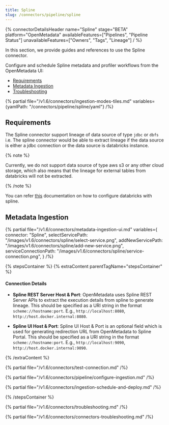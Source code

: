 ```yaml
---
title: Spline
slug: /connectors/pipeline/spline
---
```


{% connectorDetailsHeader
name="Spline"
stage="BETA"
platform="OpenMetadata"
availableFeatures=["Pipelines", "Pipeline Status"]
unavailableFeatures=["Owners", "Tags", "Lineage"]
/ %}


In this section, we provide guides and references to use the Spline connector.

Configure and schedule Spline metadata and profiler workflows from the OpenMetadata UI:

- [Requirements](#requirements)
- [Metadata Ingestion](#metadata-ingestion)
- [Troubleshooting](#troubleshooting)

{% partial file="/v1.6/connectors/ingestion-modes-tiles.md" variables={yamlPath: "/connectors/pipeline/spline/yaml"} /%}

## Requirements

The Spline connector support lineage of data source of type `jdbc` or `dbfs` i.e. The spline connector would be able to extract lineage if the data source is either a jdbc connection or the data source is databricks instance.

{% note %}

Currently, we do not support data source of type aws s3 or any other cloud storage, which also means that the lineage for external tables from databricks will not be extracted. 

{% /note %}

You can refer [this](https://github.com/AbsaOSS/spline-getting-started/tree/main/spline-on-databricks) documentation on how to configure databricks with spline.

## Metadata Ingestion

{% partial 
  file="/v1.6/connectors/metadata-ingestion-ui.md" 
  variables={
    connector: "Spline", 
    selectServicePath: "/images/v1.6/connectors/spline/select-service.png",
    addNewServicePath: "/images/v1.6/connectors/spline/add-new-service.png",
    serviceConnectionPath: "/images/v1.6/connectors/spline/service-connection.png",
} 
/%}

{% stepsContainer %}
{% extraContent parentTagName="stepsContainer" %}

#### Connection Details

- **Spline REST Server Host & Port**: OpenMetadata uses Spline REST Server APIs to extract the execution details from spline to generate lineage. This should be specified as a URI string in the format `scheme://hostname:port`. E.g., `http://localhost:8080`, `http://host.docker.internal:8080`.

- **Spline UI Host & Port**: Spline UI Host & Port is an optional field which is used for generating redirection URL from OpenMetadata to Spline Portal. This should be specified as a URI string in the format `scheme://hostname:port`. E.g., `http://localhost:9090`, `http://host.docker.internal:9090`.

{% /extraContent %}

{% partial file="/v1.6/connectors/test-connection.md" /%}

{% partial file="/v1.6/connectors/pipeline/configure-ingestion.md" /%}

{% partial file="/v1.6/connectors/ingestion-schedule-and-deploy.md" /%}

{% /stepsContainer %}

{% partial file="/v1.6/connectors/troubleshooting.md" /%}

{% partial file="/v1.6/connectors/connectors-troubleshooting.md" /%}
